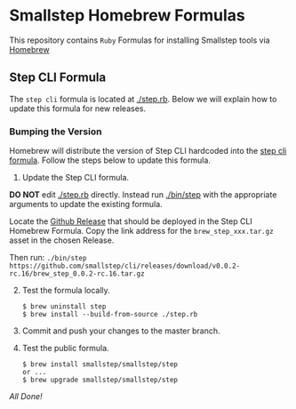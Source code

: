 # Smallstep Homebrew Formulas

This repository contains `Ruby` Formulas for installing Smallstep tools via
[Homebrew](https://brew.sh/)

## Step CLI Formula

The `step cli` formula is located at [./step.rb](./step.rb). Below we will
explain how to update this formula for new releases.

### Bumping the Version

Homebrew will distribute the version of Step CLI hardcoded into the
[step cli formula](./step.rb). Follow the steps below to update this formula.

1. Update the Step CLI formula.

**DO NOT** edit [./step.rb](./step.rb) directly. Instead run [./bin/step](./bin/step)
with the appropriate arguments to update the existing formula.

Locate the [Github Release](https://github.com/smallstep/cli/releases) that should
be deployed in the Step CLI Homebrew Formula. Copy the link address for the
`brew_step_xxx.tar.gz` asset in the chosen Release.

Then run:
    ```
    ./bin/step https://github.com/smallstep/cli/releases/download/v0.0.2-rc.16/brew_step_0.0.2-rc.16.tar.gz
    ```

2. Test the formula locally.

    ```
    $ brew uninstall step
    $ brew install --build-from-source ./step.rb
    ```

3. Commit and push your changes to the master branch.

4. Test the public formula.

    ```
    $ brew install smallstep/smallstep/step
    or ...
    $ brew upgrade smallstep/smallstep/step
    ```

*All Done!*

